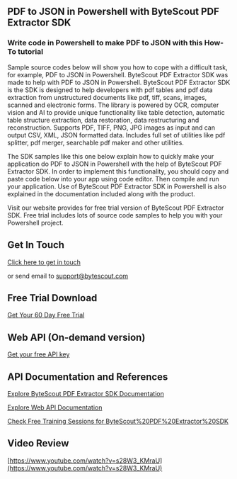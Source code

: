 ## PDF to JSON in Powershell with ByteScout PDF Extractor SDK

### Write code in Powershell to make PDF to JSON with this How-To tutorial

Sample source codes below will show you how to cope with a difficult task, for example, PDF to JSON in Powershell. ByteScout PDF Extractor SDK was made to help with PDF to JSON in Powershell. ByteScout PDF Extractor SDK is the SDK is designed to help developers with pdf tables and pdf data extraction from unstructured documents like pdf, tiff, scans, images, scanned and electronic forms. The library is powered by OCR, computer vision and AI to provide unique functionality like table detection, automatic table structure extraction, data restoration, data restructuring and reconstruction. Supports PDF, TIFF, PNG, JPG images as input and can output CSV, XML, JSON formatted data. Includes full set of utilities like pdf splitter, pdf merger, searchable pdf maker and other utilities.

The SDK samples like this one below explain how to quickly make your application do PDF to JSON in Powershell with the help of ByteScout PDF Extractor SDK. In order to implement this functionality, you should copy and paste code below into your app using code editor. Then compile and run your application. Use of ByteScout PDF Extractor SDK in Powershell is also explained in the documentation included along with the product.

Visit our website provides for free trial version of ByteScout PDF Extractor SDK. Free trial includes lots of source code samples to help you with your Powershell project.

## Get In Touch

[Click here to get in touch](https://bytescout.zendesk.com/hc/en-us/requests/new?subject=ByteScout%20PDF%20Extractor%20SDK%20Question)

or send email to [support@bytescout.com](mailto:support@bytescout.com?subject=ByteScout%20PDF%20Extractor%20SDK%20Question) 

## Free Trial Download

[Get Your 60 Day Free Trial](https://bytescout.com/download/web-installer?utm_source=github-readme)

## Web API (On-demand version)

[Get your free API key](https://pdf.co/documentation/api?utm_source=github-readme)

## API Documentation and References

[Explore ByteScout PDF Extractor SDK Documentation](https://bytescout.com/documentation/index.html?utm_source=github-readme)

[Explore Web API Documentation](https://pdf.co/documentation/api?utm_source=github-readme)

[Check Free Training Sessions for ByteScout%20PDF%20Extractor%20SDK](https://academy.bytescout.com/)

## Video Review

[https://www.youtube.com/watch?v=s28W3_KMraU](https://www.youtube.com/watch?v=s28W3_KMraU)